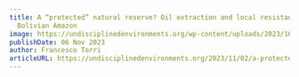 ```yaml
---
title: A “protected” natural reserve? Oil extraction and local resistance in the
  Bolivian Amazon
image: https://undisciplinedenvironments.org/wp-content/uploads/2023/10/IMG_2676.jpeg
publishDate: 06 Nov 2023
author: Francesco Torri
articleURL: https://undisciplinedenvironments.org/2023/11/02/a-protected-natural-reserve-oil-extraction-and-local-resistance-in-the-bolivian-amazon/
---
```


